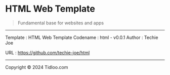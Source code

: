 # HTML Web Template
> Fundamental base for websites and apps
---

Template : HTML Web Template
Codename : html - v0.0.1
Author   : Techie Joe

URL      : https://github.com/techie-joe/html

---

Copyright © 2024 Tidloo.com